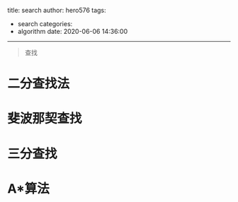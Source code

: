 title: search
author: hero576
tags:
  - search
categories:
  - algorithm
date: 2020-06-06 14:36:00
---
> 查找
<!--more-->

# 二分查找法

# 斐波那契查找

# 三分查找

# A\*算法

# 


